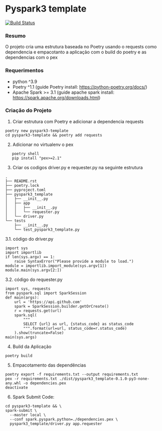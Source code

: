 # Pyspark3 template

[![Build Status](https://travis-ci.org/joemccann/dillinger.svg?branch=master)](https://travis-ci.org/joemccann/dillinger)

### Resumo
O projeto cria uma estrutura baseada no Poetry usando o requests como dependencia e empacotanto a aplicação com o build do poetry e as dependencias com o pex

### Requerimentos
 - python ^3.9
 - Poetry ^1.1 (guide Poetry install: https://python-poetry.org/docs/)
 - Apache Spark >= 3.1 (guide apache spark install: https://spark.apache.org/downloads.html)

### Criação do Projeto
 1. Criar estrutura com Poetry e adicionar a dependencia requests
```
poetry new pyspark3-template
cd pyspark3-template && poetry add requests
```
 2. Adicionar no virtualenv o pex
```
   poetry shell
   pip install "pex>=2.1"
```
 3. Criar os codigos driver.py e requester.py na seguinte estrutura
```
.
├── README.rst
├── poetry.lock
├── pyproject.toml
├── pyspark3_template
│   ├── __init__.py
│   ├── app
│   │   ├── __init__.py
│   │   └── requester.py
│   └── driver.py
└── tests
    ├── __init__.py
    └── test_pyspark3_template.py
```
   3.1. código do driver.py
```
import sys
import importlib
if len(sys.argv) == 1:
    raise SyntaxError("Please provide a module to load.")
module = importlib.import_module(sys.argv[1])
module.main(sys.argv[2:])
```
   3.2. código do requester.py
```
import sys, requests
from pyspark.sql import SparkSession
def main(args):
    url = 'https://api.github.com'
    spark = SparkSession.builder.getOrCreate()
    r = requests.get(url)
    spark.sql(
        """
        SELECT {url} as url, {status_code} as status_code
        """.format(url=url, status_code=r.status_code)
    ).show(truncate=False)
main(sys.args)
```
 4. Build da Aplicação
```
poetry build
```
 5. Empacotamento das dependências
```
poetry export -f requirements.txt --output requirements.txt
pex -r requirements.txt ./dist/pyspark3_template-0.1.0-py3-none-any.whl -o dependencies.pex
deactivate
```
 6. Spark Submit Code:
```
cd pyspark3-template && \
spark-submit \
  --master local \
  --conf spark.pyspark.python=./dependencies.pex \
  pyspark3_template/driver.py app.requester
```
